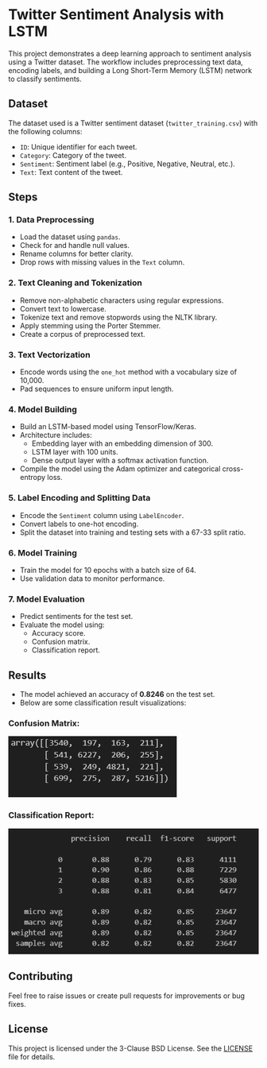 # Twitter Sentiment Analysis with LSTM

This project demonstrates a deep learning approach to sentiment analysis using a Twitter dataset. The workflow includes preprocessing text data, encoding labels, and building a Long Short-Term Memory (LSTM) network to classify sentiments.

## Dataset
The dataset used is a Twitter sentiment dataset (`twitter_training.csv`) with the following columns:
- `ID`: Unique identifier for each tweet.
- `Category`: Category of the tweet.
- `Sentiment`: Sentiment label (e.g., Positive, Negative, Neutral, etc.).
- `Text`: Text content of the tweet.

## Steps

### 1. Data Preprocessing
- Load the dataset using `pandas`.
- Check for and handle null values.
- Rename columns for better clarity.
- Drop rows with missing values in the `Text` column.

### 2. Text Cleaning and Tokenization
- Remove non-alphabetic characters using regular expressions.
- Convert text to lowercase.
- Tokenize text and remove stopwords using the NLTK library.
- Apply stemming using the Porter Stemmer.
- Create a corpus of preprocessed text.

### 3. Text Vectorization
- Encode words using the `one_hot` method with a vocabulary size of 10,000.
- Pad sequences to ensure uniform input length.

### 4. Model Building
- Build an LSTM-based model using TensorFlow/Keras.
- Architecture includes:
  - Embedding layer with an embedding dimension of 300.
  - LSTM layer with 100 units.
  - Dense output layer with a softmax activation function.
- Compile the model using the Adam optimizer and categorical cross-entropy loss.

### 5. Label Encoding and Splitting Data
- Encode the `Sentiment` column using `LabelEncoder`.
- Convert labels to one-hot encoding.
- Split the dataset into training and testing sets with a 67-33 split ratio.

### 6. Model Training
- Train the model for 10 epochs with a batch size of 64.
- Use validation data to monitor performance.

### 7. Model Evaluation
- Predict sentiments for the test set.
- Evaluate the model using:
  - Accuracy score.
  - Confusion matrix.
  - Classification report.

## Results
- The model achieved an accuracy of **0.8246** on the test set.
- Below are some classification result visualizations:

### Confusion Matrix:
![Confusion Matrix](images/confusion_matrix.png)

### Classification Report:
![Classification Report](images/classification_report.png)

  



## Contributing
Feel free to raise issues or create pull requests for improvements or bug fixes.

## License
This project is licensed under the 3-Clause BSD License. See the [LICENSE](./LICENSE) file for details.
